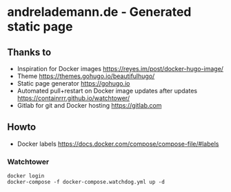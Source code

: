 # andrelademann.de - Generated static page

## Thanks to

- Inspiration for Docker images https://reyes.im/post/docker-hugo-image/
- Theme https://themes.gohugo.io/beautifulhugo/
- Static page generator https://gohugo.io
- Automated pull+restart on Docker image updates after updates https://containrrr.github.io/watchtower/
- Gitlab for git and Docker hosting https://gitlab.com

## Howto

- Docker labels https://docs.docker.com/compose/compose-file/#labels

### Watchtower

```login
docker login
docker-compose -f docker-compose.watchdog.yml up -d
```
